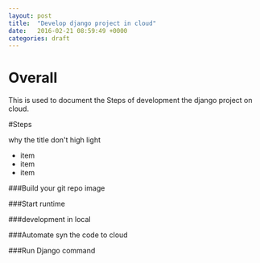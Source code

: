 ```yaml
---
layout: post
title:  "Develop django project in cloud"
date:   2016-02-21 08:59:49 +0000
categories: draft
---
```


Overall
======
This is used to document the Steps of development the django project on cloud.


#Steps

why the title don't high light

- item
- item
- item

###Build your git repo image

###Start runtime

###development in local

###Automate syn the code to cloud

###Run Django command
